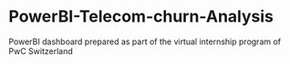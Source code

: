 # PowerBI-Telecom-churn-Analysis
PowerBI dashboard prepared as part of the virtual internship program of PwC Switzerland
